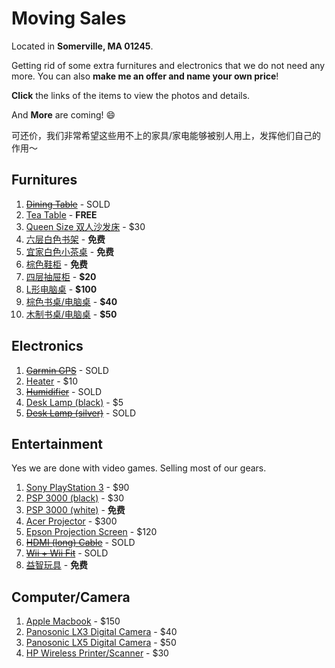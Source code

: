 # Moving Sales

Located in **Somerville, MA 01245**.

Getting rid of some extra furnitures and electronics that we do not need any more. You can also **make me an offer and name your own price**!

**Click** the links of the items to view the photos and details.

And **More** are coming! :smile:

可还价，我们非常希望这些用不上的家具/家电能够被别人用上，发挥他们自己的作用～

## Furnitures

1.  [~~Dining Table~~](items/dining_table.md) - SOLD
2.  [Tea Table](items/tea_table.md) - **FREE**
3.  [Queen Size 双人沙发床](items/futon.md) -  $30
4.  [六层白色书架](items/bookshelf.md) - **免费**
5.  [宜家白色小茶桌](items/small_tea_table.md) - **免费**
6.  [棕色鞋柜](items/shoe_shelf.md) - **免费**
7.  [四层抽屉柜](items/dresser.md) - **$20**
8.  [L形电脑桌](items/computer_desk_l_shaped.md) - **$100**
9.  [棕色书桌/电脑桌](items/computer_desk_brown.md) - **$40**
10.  [木制书桌/电脑桌](items/computer_desk_yellow.md) - **$50**

## Electronics

1. [~~Garmin GPS~~](items/gps.md) - SOLD
2. [Heater](items/heater.md) - $10
3. [~~Humidifier~~](items/humidifier.md) - SOLD
4. [Desk Lamp (black)](items/desk_lamp_black.md) - $5
5. [~~Desk Lamp (silver)~~](items/desk_lamp_silver.md) - SOLD

## Entertainment

Yes we are done with video games. Selling most of our gears.

1. [Sony PlayStation 3](items/ps3.md) - $90
2. [PSP 3000 (black)](items/psp_black.md) - $30
3. [PSP 3000 (white)](items/psp_white.md) - **免费**
4. [Acer Projector](items/projector.md) - $300
5. [Epson Projection Screen](items/screen.md) - $120
6. [~~HDMI (long) Cable~~](items/hdmi-cable.md) - SOLD
7. [~~Wii + Wii Fit~~](items/wii.md) - SOLD
8. [益智玩具](items/toy.md) - **免费**

## Computer/Camera

1. [Apple Macbook](items/mac.md) - $150
2. [Panosonic LX3 Digital Camera](items/lx3.md) - $40
3. [Panosonic LX5 Digital Camera](items/lx5.md) - $50
4. [HP Wireless Printer/Scanner](items/printer.md) - $30
